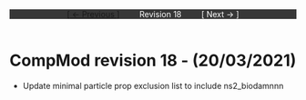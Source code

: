 <div style="width:100%;background-color:#373737;color:#FFFFFF;text-align:center">
<div style="display:inline-block;float:left;padding-left:20%">
<a href="revision17">
[ <- Previous ]
</a>
</div>
<div style="display:inline-block;">
Revision 18
</div>
<div style="display:inline-block;float:right;padding-right:20%">
[ Next -> ]
</div>
</div>

<br />

# CompMod revision 18 - (20/03/2021)

* Update minimal particle prop exclusion list to include ns2_biodamnnn
<br/>

